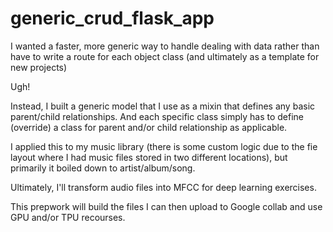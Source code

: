 # generic_crud_flask_app

I wanted a faster, more generic way to handle dealing with data rather than have to write a route for each object class 
(and ultimately as a template for new projects) 

Ugh! 

Instead, I built a generic model that I use as a mixin that defines any basic parent/child relationships. And each specific
class simply has to define (override) a class for parent and/or child relationship as applicable. 

I applied this to my music library (there is some custom logic due to the fie layout where I had music files stored in two different locations), 
but primarily it boiled down to artist/album/song.

Ultimately, I'll transform audio files into MFCC for deep learning exercises.

This prepwork will build the files I can then upload to Google collab and use GPU and/or TPU recourses.
